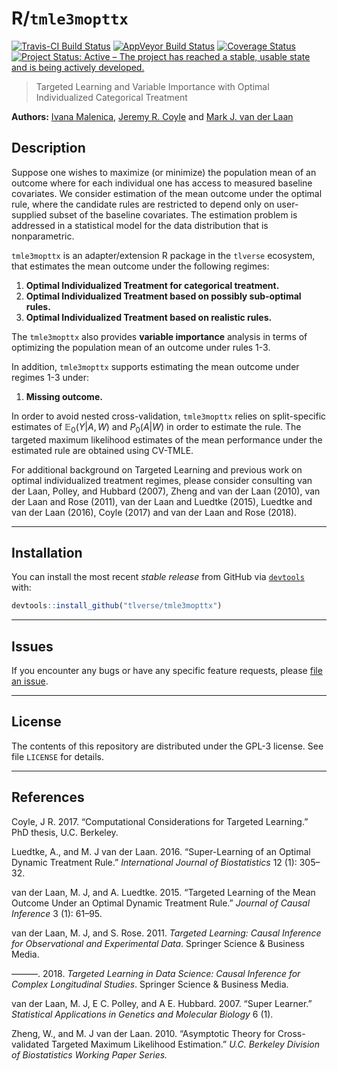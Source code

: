 
<!-- README.md is generated from README.Rmd. Please edit that file -->
R/`tmle3mopttx`
===============

[![Travis-CI Build Status](https://travis-ci.org/tlverse/tmle3mopttx.svg?branch=master)](https://travis-ci.org/tlverse/tmle3mopttx) [![AppVeyor Build Status](https://ci.appveyor.com/api/projects/status/github/tlverse/tmle3mopttx?branch=master&svg=true)](https://ci.appveyor.com/project/tlverse/tmle3mopttx) [![Coverage Status](https://codecov.io/gh/tlverse/tmle3mopttx/branch/master/graph/badge.svg)](https://codecov.io/gh/tlverse/tmle3mopttx) [![Project Status: Active – The project has reached a stable, usable state and is being actively developed.](http://www.repostatus.org/badges/latest/active.svg)](http://www.repostatus.org/#active)

> Targeted Learning and Variable Importance with Optimal Individualized Categorical Treatment

**Authors:** [Ivana Malenica](https://github.com/podTockom), [Jeremy R. Coyle](https://github.com/jeremyrcoyle) and [Mark J. van der Laan](https://vanderlaan-lab.org/)

Description
-----------

Suppose one wishes to maximize (or minimize) the population mean of an outcome where for each individual one has access to measured baseline covariates. We consider estimation of the mean outcome under the optimal rule, where the candidate rules are restricted to depend only on user-supplied subset of the baseline covariates. The estimation problem is addressed in a statistical model for the data distribution that is nonparametric.

`tmle3mopttx` is an adapter/extension R package in the `tlverse` ecosystem, that estimates the mean outcome under the following regimes:

1.  **Optimal Individualized Treatment for categorical treatment.**
2.  **Optimal Individualized Treatment based on possibly sub-optimal rules.**
3.  **Optimal Individualized Treatment based on realistic rules.**

The `tmle3mopttx` also provides **variable importance** analysis in terms of optimizing the population mean of an outcome under rules 1-3.

In addition, `tmle3mopttx` supports estimating the mean outcome under regimes 1-3 under:

1.  **Missing outcome.**

In order to avoid nested cross-validation, `tmle3mopttx` relies on split-specific estimates of 𝔼<sub>0</sub>(*Y*|*A*, *W*) and *P*<sub>0</sub>(*A*|*W*) in order to estimate the rule. The targeted maximum likelihood estimates of the mean performance under the estimated rule are obtained using CV-TMLE.

For additional background on Targeted Learning and previous work on optimal individualized treatment regimes, please consider consulting van der Laan, Polley, and Hubbard (2007), Zheng and van der Laan (2010), van der Laan and Rose (2011), van der Laan and Luedtke (2015), Luedtke and van der Laan (2016), Coyle (2017) and van der Laan and Rose (2018).

------------------------------------------------------------------------

Installation
------------

You can install the most recent *stable release* from GitHub via [`devtools`](https://www.rstudio.com/products/rpackages/devtools/) with:

``` r
devtools::install_github("tlverse/tmle3mopttx")
```

------------------------------------------------------------------------

Issues
------

If you encounter any bugs or have any specific feature requests, please [file an issue](https://github.com/tlverse/tmle3mopttx/issues).

------------------------------------------------------------------------

License
-------

The contents of this repository are distributed under the GPL-3 license. See file `LICENSE` for details.

------------------------------------------------------------------------

References
----------

Coyle, J R. 2017. “Computational Considerations for Targeted Learning.” PhD thesis, U.C. Berkeley.

Luedtke, A., and M. J van der Laan. 2016. “Super-Learning of an Optimal Dynamic Treatment Rule.” *International Journal of Biostatistics* 12 (1): 305–32.

van der Laan, M. J, and A. Luedtke. 2015. “Targeted Learning of the Mean Outcome Under an Optimal Dynamic Treatment Rule.” *Journal of Causal Inference* 3 (1): 61–95.

van der Laan, M. J, and S. Rose. 2011. *Targeted Learning: Causal Inference for Observational and Experimental Data*. Springer Science & Business Media.

———. 2018. *Targeted Learning in Data Science: Causal Inference for Complex Longitudinal Studies*. Springer Science & Business Media.

van der Laan, M. J, E C. Polley, and A E. Hubbard. 2007. “Super Learner.” *Statistical Applications in Genetics and Molecular Biology* 6 (1).

Zheng, W., and M. J van der Laan. 2010. “Asymptotic Theory for Cross-validated Targeted Maximum Likelihood Estimation.” *U.C. Berkeley Division of Biostatistics Working Paper Series.*
